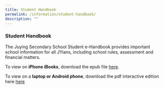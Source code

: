 ```yaml
---
title: Student Handbook
permalink: /information/student-handbook/
description: ""
---
```

### **Student Handbook**
The Juying Secondary School Student e-Handbook provides important school information for all JYians, including school rules, assessment and financial matters.

To view on **iPhone iBooks**, download the epub file [here](https://drive.google.com/drive/folders/1N7cL-1Y1H-L-34ujr7qQt_DG9ekkmwvF?usp=sharing).

To view on a **laptop or Android phone**, download the pdf interactive edition here [here](/files/JYSS_student_handbook_2022_PDF.pdf)